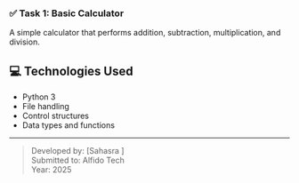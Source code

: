 ### ✅ Task 1: Basic Calculator
A simple calculator that performs addition, subtraction, multiplication, and division.
## 💻 Technologies Used
- Python 3
- File handling
- Control structures
- Data types and functions

---

> Developed by: [Sahasra ]  
> Submitted to: Alfido Tech  
> Year: 2025
